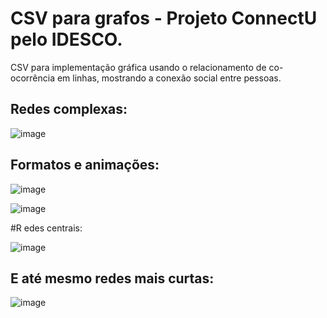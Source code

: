# CSV para grafos - Projeto ConnectU pelo IDESCO.

CSV para implementação gráfica usando o relacionamento de co-ocorrência em linhas, mostrando a conexão social entre pessoas.

## Redes complexas:
![image](https://github.com/Well-IDESCO/Connect-U/assets/135154280/03e76c84-866b-46ae-84b8-c1822e7fe8d2)

## Formatos e animações:
![image](https://github.com/Well-IDESCO/Connect-U/assets/135154280/c628fedd-2014-412f-89f6-5912714eb760)

![image](https://github.com/Well-IDESCO/Connect-U/assets/135154280/8e0c6b3b-e6b0-41bb-8c40-4d289d93abc0)

#R edes centrais:

![image](https://github.com/Well-IDESCO/Connect-U/assets/135154280/5799f6c3-fd4d-456a-a1da-7f75daf239a9)

## E até mesmo redes mais curtas:
![image](https://github.com/Well-IDESCO/Connect-U/assets/135154280/1d1d5d91-bdf6-4e5b-9999-81501e4bd153)
